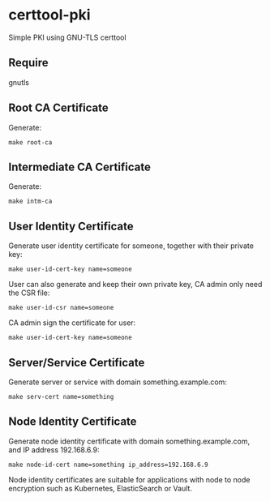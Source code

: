 # certtool-pki
Simple PKI using GNU-TLS certtool

## Require
gnutls

## Root CA Certificate

Generate:

    make root-ca

## Intermediate CA Certificate

Generate:

    make intm-ca

## User Identity Certificate

Generate user identity certificate for someone, together with their private key:

    make user-id-cert-key name=someone

User can also generate and keep their own private key, CA admin only need the CSR file:

    make user-id-csr name=someone

CA admin sign the certificate for user:

    make user-id-cert-key name=someone

## Server/Service Certificate

Generate server or service with domain something.example.com:

    make serv-cert name=something

## Node Identity Certificate

Generate node identity certificate with domain something.example.com, and IP address 192.168.6.9:

    make node-id-cert name=something ip_address=192.168.6.9

Node identity certificates are suitable for applications with node to node encryption such as Kubernetes, ElasticSearch or Vault.
